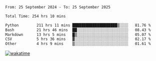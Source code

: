 <!--START_SECTION:waka-->

```txt
From: 25 September 2024 - To: 25 September 2025

Total Time: 254 hrs 10 mins

Python        211 hrs 11 mins ████████████████████▒░░░░   81.76 %
Bash          21 hrs 46 mins  ██░░░░░░░░░░░░░░░░░░░░░░░   08.43 %
Markdown      13 hrs 5 mins   █▒░░░░░░░░░░░░░░░░░░░░░░░   05.07 %
CSV           5 hrs 36 mins   ▓░░░░░░░░░░░░░░░░░░░░░░░░   02.17 %
Other         4 hrs 9 mins    ▒░░░░░░░░░░░░░░░░░░░░░░░░   01.61 %
```

<!--END_SECTION:waka-->
[![wakatime](https://wakatime.com/badge/user/5f89a63a-5294-4958-ad30-2b3455e63f2a.svg)](https://wakatime.com/@5f89a63a-5294-4958-ad30-2b3455e63f2a)
